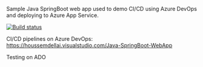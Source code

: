Sample Java SpringBoot web app used to demo CI/CD using Azure DevOps and deploying to Azure App Service.

[![Build status](https://houssemdellai.visualstudio.com/Java-SpringBoot-WebApp/_apis/build/status/Java-SpringBoot-Maven-CI)](https://houssemdellai.visualstudio.com/Java-SpringBoot-WebApp/_build/latest?definitionId=96)

CI/CD pipelines on Azure DevOps:
https://houssemdellai.visualstudio.com/Java-SpringBoot-WebApp

Testing on ADO